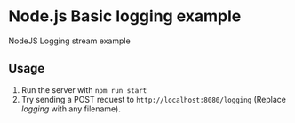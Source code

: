 # Node.js Basic logging example
NodeJS Logging stream example

## Usage
1. Run the server with `npm run start`
2. Try sending a POST request to `http://localhost:8080/logging` (Replace *logging* with any filename).
